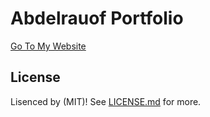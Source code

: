 # Abdelrauof Portfolio

<a href="https://abdelrauof97.github.io/Resume/">Go To My Website</a>


## License
Lisenced by (MIT)! See [LICENSE.md](LICENSE.md) for more.
